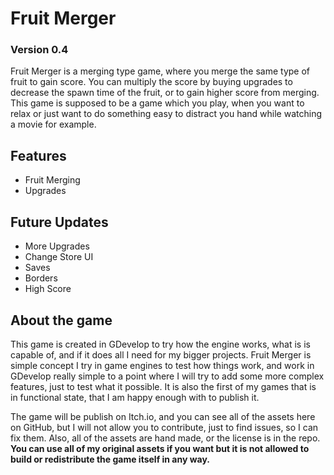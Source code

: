 # Fruit Merger
### Version 0.4
Fruit Merger is a merging type game, where you merge the same type of fruit to gain score. You can multiply the score by buying upgrades to decrease the spawn time of the fruit, or to gain higher score from merging. This game is supposed to be a game which you play, when you want to relax or just want to do something easy to distract you hand while watching a movie for example.

## Features
- Fruit Merging
- Upgrades

## Future Updates
- More Upgrades
- Change Store UI
- Saves
- Borders
- High Score

## About the game
This game is created in GDevelop to try how the engine works, what is is capable of, and if it does all I need for my bigger projects.
Fruit Merger is simple concept I try in game engines to test how things work, and work in GDevelop really simple to a point where I will try to add some more complex features, just to test what it possible.
It is also the first of my games that is in functional state, that I am happy enough with to publish it.

The game will be publish on Itch.io, and you can see all of the assets here on GitHub, but I will not allow you to contribute, just to find issues, so I can fix them.
Also, all of the assets are hand made, or the license is in the repo. **You can use all of my original assets if you want but it is not allowed to build or redistribute the game itself in any way.**